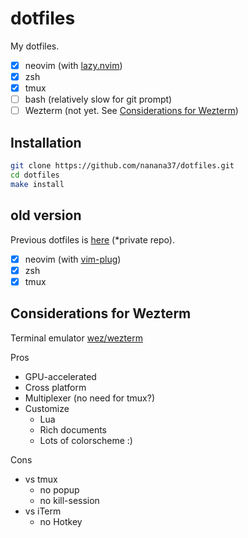 # dotfiles

My dotfiles.

- [x] neovim (with [lazy.nvim](https://github.com/folke/lazy.nvim))
- [x] zsh
- [x] tmux
- [ ] bash (relatively slow for git prompt)
- [ ] Wezterm (not yet. See [Considerations for Wezterm](#considerations-for-wezterm))

## Installation

```bash
git clone https://github.com/nanana37/dotfiles.git
cd dotfiles
make install
```

## old version

Previous dotfiles is [here](https://github.com/nanana37/old-dotfiles) (*private repo).

- [x] neovim (with [vim-plug](https://github.com/junegunn/vim-plug))
- [x] zsh
- [x] tmux

## Considerations for Wezterm

Terminal emulator
[wez/wezterm](https://github.com/wez/wezterm)

Pros

- GPU-accelerated
- Cross platform
- Multiplexer (no need for tmux?)
- Customize
  - Lua
  - Rich documents
  - Lots of colorscheme :)

Cons

- vs tmux
  - no popup
  - no kill-session
- vs iTerm
  - no Hotkey
